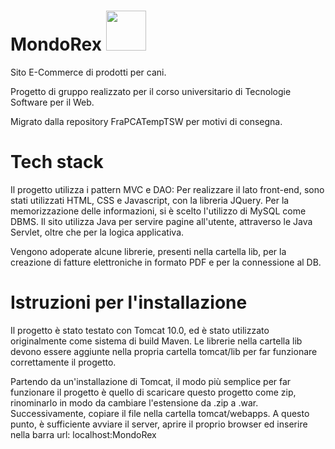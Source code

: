 # MondoRex    <img src="https://github.com/FraPCA/MondoRex/assets/106353047/f4d06705-483a-4273-864f-d7adb3541b3c" width = "64" height = "64"/> 
Sito E-Commerce di prodotti per cani.

Progetto di gruppo realizzato per il corso universitario di Tecnologie Software per il Web.


Migrato dalla repository FraPCATempTSW per motivi di consegna.
# Tech stack


Il progetto utilizza i pattern MVC e DAO:
 Per realizzare il lato front-end, sono stati utilizzati HTML, CSS e Javascript, con la libreria JQuery. 
 Per la memorizzazione delle informazioni, si è scelto l'utilizzo di MySQL come DBMS.
 Il sito utilizza Java per servire pagine all'utente, attraverso le Java Servlet, oltre che per la logica applicativa.
 
 
Vengono adoperate alcune librerie, presenti nella cartella lib, per la creazione di fatture elettroniche in formato PDF e per la connessione al DB.
# Istruzioni per l'installazione


Il progetto è stato testato con Tomcat 10.0, ed è stato utilizzato originalmente come sistema di build Maven.
Le librerie nella cartella lib devono essere aggiunte nella propria cartella tomcat/lib per far funzionare correttamente il progetto.


Partendo da un'installazione di Tomcat, il modo più semplice per far funzionare il progetto è quello di scaricare questo progetto come zip, rinominarlo in modo da cambiare l'estensione da .zip a .war.
Successivamente, copiare il file nella cartella tomcat/webapps.
A questo punto, è sufficiente avviare il server, aprire il proprio browser ed inserire nella barra url: localhost:MondoRex
